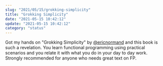 ```yaml
---
slug: "2021/05/15/grokking-simplicity"
title: "Grokking Simplicity"
date: "2021-05-15 10:42:12"
update: "2021-05-15 10:42:12"
category: "status"
---
```


Got my hands on "Grokking Simplicity" by [@ericnormand](https://ericnormand.me/) and this book is such a revelation. You learn functional programming using practical scenarios and you relate it with what you do in your day to day work. Strongly recommended for anyone who needs great text on FP.
